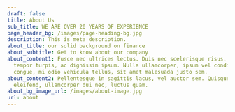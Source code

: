 ```yaml
---
draft: false
title: About Us
sub_title: WE ARE OVER 20 YEARS OF EXPERIENCE
page_header_bg: /images/page-heading-bg.jpg
description: This is meta description.
about_title: our solid background on finance
about_subtitle: Get to know about our company
about_content1: Fusce nec ultrices lectus. Duis nec scelerisque risus. Ut id
  tempor turpis, ac dignissim ipsum. Nulla ullamcorper, ipsum vel condimentum
  congue, mi odio vehicula tellus, sit amet malesuada justo sem.
about_content2: Pellentesque in sagittis lacus, vel auctor sem. Quisque eu quam
  eleifend, ullamcorper dui nec, luctus quam.
about_bg_image_url: /images/about-image.jpg
url: about
---
```

